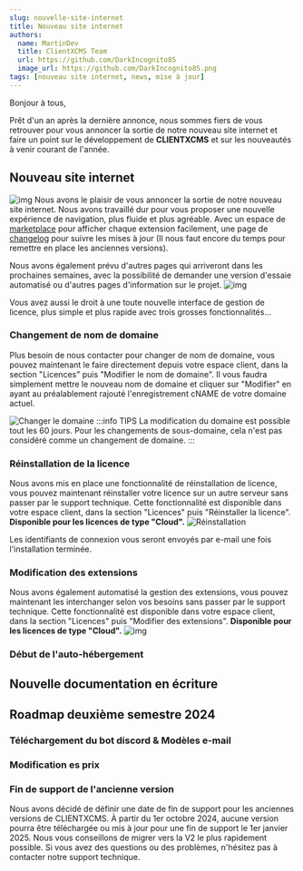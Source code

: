 ```yaml
---
slug: nouvelle-site-internet
title: Nouveau site internet
authors:
  name: MartinDev
  title: ClientXCMS Team
  url: https://github.com/DarkIncognito85
  image_url: https://github.com/DarkIncognito85.png
tags: [nouveau site internet, news, mise à jour]
---
```

Bonjour à tous,

Prêt d'un an après la dernière annonce, nous sommes fiers de vous retrouver pour vous annoncer la sortie de notre nouveau site internet et faire un point sur le développement de **CLIENTXCMS** et sur les nouveautés à venir courant de l'année.

## Nouveau site internet
![img](/img/blog/nouveau-site/home.png)
Nous avons le plaisir de vous annoncer la sortie de notre nouveau site internet. Nous avons travaillé dur pour vous proposer une nouvelle expérience de navigation, plus fluide et plus agréable. Avec un espace de [marketplace](https://clientxcms.com/marketplace) pour afficher chaque extension facilement, une page de [changelog](https://clientxcms.com/changelog) pour suivre les mises à jour (Il nous faut encore du temps pour remettre en place les anciennes versions). 

Nous avons également prévu d'autres pages qui arriveront dans les prochaines semaines, avec la possibilité de demander une version d'essaie automatisé ou d'autres pages d'information sur le projet.
![img](/img/blog/nouveau-site/license.png)

Vous avez aussi le droit à une toute nouvelle interface de gestion de licence, plus simple et plus rapide avec trois grosses fonctionnalités...
### Changement de nom de domaine
Plus besoin de nous contacter pour changer de nom de domaine, vous pouvez maintenant le faire directement depuis votre espace client, dans la section "Licences" puis "Modifier le nom de domaine". Il vous faudra simplement mettre le nouveau nom de domaine et cliquer sur "Modifier" en ayant au préalablement rajouté l'enregistrement cNAME de votre domaine actuel.

![Changer le domaine](/img/next_gen/Installation/cloud/change_domain.png)
:::info TIPS
La modification du domaine est possible tout les 60 jours. Pour les changements de sous-domaine, cela n'est pas considéré comme un changement de domaine.
:::
### Réinstallation de la licence

Nous avons mis en place une fonctionnalité de réinstallation de licence, vous pouvez maintenant réinstaller votre licence sur un autre serveur sans passer par le support technique. Cette fonctionnalité est disponible dans votre espace client, dans la section "Licences" puis "Réinstaller la licence". **Disponible pour les licences de type "Cloud".**
![Réinstallation](/img/next_gen/Installation/cloud/reinstall.png)

Les identifiants de connexion vous seront envoyés par e-mail une fois l'installation terminée.
### Modification des extensions

Nous avons également automatisé la gestion des extensions, vous pouvez maintenant les interchanger selon vos besoins sans passer par le support technique.
Cette fonctionnalité est disponible dans votre espace client, dans la section "Licences" puis "Modifier des extensions". **Disponible pour les licences de type "Cloud".**
![img](/img/next_gen/Installation/Cloud/change_extensions.png)
### Début de l'auto-hébergement


## Nouvelle documentation en écriture

## Roadmap deuxième semestre 2024

### Téléchargement du bot discord & Modèles e-mail

### Modification es prix
### Fin de support de l'ancienne version
Nous avons décidé de définir une date de fin de support pour les anciennes versions de CLIENTXCMS. À partir du 1er octobre 2024, aucune version pourra être téléchargée ou mis à jour pour une fin de support le 1er janvier 2025. Nous vous conseillons de migrer vers la V2 le plus rapidement possible.
Si vous avez des questions ou des problèmes, n'hésitez pas à contacter notre support technique.